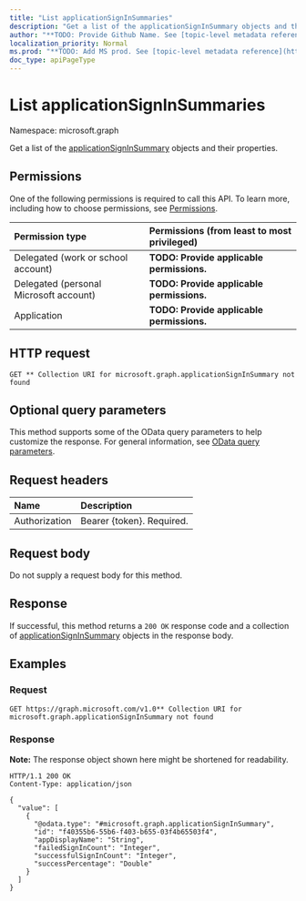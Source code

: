 ```yaml
---
title: "List applicationSignInSummaries"
description: "Get a list of the applicationSignInSummary objects and their properties."
author: "**TODO: Provide Github Name. See [topic-level metadata reference](https://msgo.azurewebsites.net/add/document/guidelines/metadata.html#topic-level-metadata)**"
localization_priority: Normal
ms.prod: "**TODO: Add MS prod. See [topic-level metadata reference](https://msgo.azurewebsites.net/add/document/guidelines/metadata.html#topic-level-metadata)**"
doc_type: apiPageType
---
```


# List applicationSignInSummaries
Namespace: microsoft.graph



Get a list of the [applicationSignInSummary](../resources/applicationsigninsummary.md) objects and their properties.

## Permissions
One of the following permissions is required to call this API. To learn more, including how to choose permissions, see [Permissions](/graph/permissions-reference).

|Permission type|Permissions (from least to most privileged)|
|:---|:---|
|Delegated (work or school account)|**TODO: Provide applicable permissions.**|
|Delegated (personal Microsoft account)|**TODO: Provide applicable permissions.**|
|Application|**TODO: Provide applicable permissions.**|

## HTTP request

<!-- {
  "blockType": "ignored"
}
-->
``` http
GET ** Collection URI for microsoft.graph.applicationSignInSummary not found
```

## Optional query parameters
This method supports some of the OData query parameters to help customize the response. For general information, see [OData query parameters](/graph/query-parameters).

## Request headers
|Name|Description|
|:---|:---|
|Authorization|Bearer {token}. Required.|

## Request body
Do not supply a request body for this method.

## Response

If successful, this method returns a `200 OK` response code and a collection of [applicationSignInSummary](../resources/applicationsigninsummary.md) objects in the response body.

## Examples

### Request
<!-- {
  "blockType": "request",
  "name": "list_applicationsigninsummary"
}
-->
``` http
GET https://graph.microsoft.com/v1.0** Collection URI for microsoft.graph.applicationSignInSummary not found
```


### Response
**Note:** The response object shown here might be shortened for readability.
<!-- {
  "blockType": "response",
  "truncated": true,
  "@odata.type": "Collection(microsoft.graph.applicationSignInSummary)"
}
-->
``` http
HTTP/1.1 200 OK
Content-Type: application/json

{
  "value": [
    {
      "@odata.type": "#microsoft.graph.applicationSignInSummary",
      "id": "f40355b6-55b6-f403-b655-03f4b65503f4",
      "appDisplayName": "String",
      "failedSignInCount": "Integer",
      "successfulSignInCount": "Integer",
      "successPercentage": "Double"
    }
  ]
}
```

